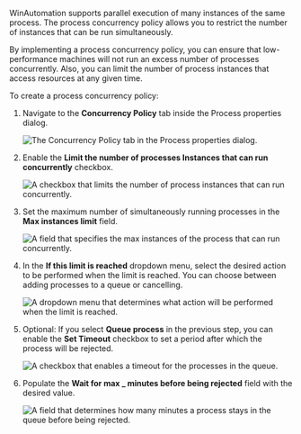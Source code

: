 WinAutomation supports parallel execution of many instances of the same process. The process concurrency policy allows you to restrict the number of instances that can be run simultaneously. 

By implementing a process concurrency policy, you can ensure that low-performance machines will not run an excess number of processes concurrently. Also, you can limit the number of process instances that access resources at any given time. 

To create a process concurrency policy:

1.	Navigate to the **Concurrency Policy** tab inside the Process properties dialog.

    ![The Concurrency Policy tab in the Process properties dialog.](..\media\concurrency-policy-tab-process-properties.png)

1.	Enable the **Limit the number of processes Instances that can run concurrently** checkbox. 

    ![A checkbox that limits the number of process instances that can run concurrently.](..\media\limit-instances-concurrency-policy.png)

1.	Set the maximum number of simultaneously running processes in the **Max instances limit** field. 

    ![A field that specifies the max instances of the process that can run concurrently.](..\media\max-instances-concurrency-policy.png)

1.	In the **If this limit is reached** dropdown menu, select the desired action to be performed when the limit is reached. You can choose between adding processes to a queue or cancelling.

    ![A dropdown menu that determines what action will be performed when the limit is reached.](..\media\if-limit-is-reached-concurrency-policy.png)

1.	Optional: If you select **Queue process** in the previous step, you can enable the **Set Timeout** checkbox to set a period after which the process will be rejected.

    ![A checkbox that enables a timeout for the processes in the queue.](..\media\timeout-concurrency-policy.png)

1.	Populate the **Wait for max _ minutes before being rejected** field with the desired value. 

    ![A field that determines how many minutes a process stays in the queue before being rejected.](..\media\minutes-before-reject-concurrency-policy.png)